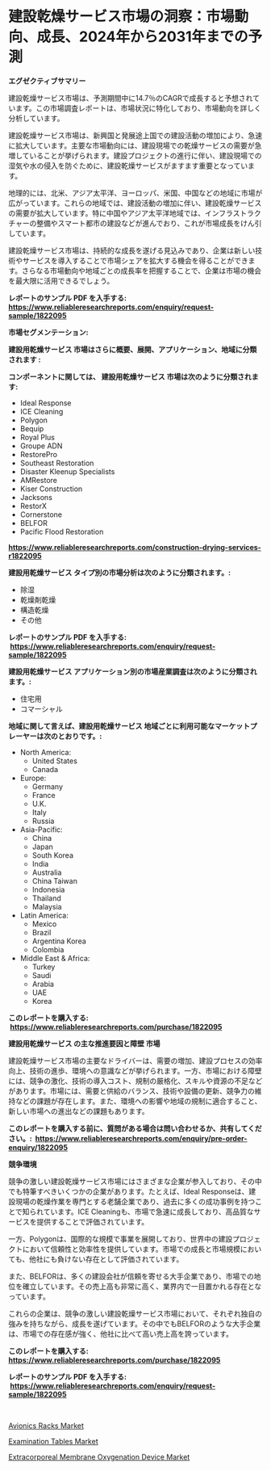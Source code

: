 <p><h1>建設乾燥サービス市場の洞察：市場動向、成長、2024年から2031年までの予測</h1></p><p><strong>エグゼクティブサマリー</strong></p>
<p><p>建設乾燥サービス市場は、予測期間中に14.7％のCAGRで成長すると予想されています。この市場調査レポートは、市場状況に特化しており、市場動向を詳しく分析しています。</p><p>建設乾燥サービス市場は、新興国と発展途上国での建設活動の増加により、急速に拡大しています。主要な市場動向には、建設現場での乾燥サービスの需要が急増していることが挙げられます。建設プロジェクトの進行に伴い、建設現場での湿気や水の侵入を防ぐために、建設乾燥サービスがますます重要となっています。</p><p>地理的には、北米、アジア太平洋、ヨーロッパ、米国、中国などの地域に市場が広がっています。これらの地域では、建設活動の増加に伴い、建設乾燥サービスの需要が拡大しています。特に中国やアジア太平洋地域では、インフラストラクチャーの整備やスマート都市の建設などが進んでおり、これが市場成長をけん引しています。</p><p>建設乾燥サービス市場は、持続的な成長を遂げる見込みであり、企業は新しい技術やサービスを導入することで市場シェアを拡大する機会を得ることができます。さらなる市場動向や地域ごとの成長率を把握することで、企業は市場の機会を最大限に活用できるでしょう。</p></p>
<p><strong>レポートのサンプル PDF を入手する: <a href="https://www.reliableresearchreports.com/enquiry/request-sample/1822095">https://www.reliableresearchreports.com/enquiry/request-sample/1822095</a></strong></p>
<p><strong>市場セグメンテーション:</strong></p>
<p><strong> 建設用乾燥サービス 市場はさらに概要、展開、アプリケーション、地域に分類されます :</strong></p>
<p><strong>コンポーネントに関しては、 建設用乾燥サービス 市場は次のように分類されます: &nbsp;</strong></p>
<p><ul><li>Ideal Response</li><li>ICE Cleaning</li><li>Polygon</li><li>Bequip</li><li>Royal Plus</li><li>Groupe ADN</li><li>RestorePro</li><li>Southeast Restoration</li><li>Disaster Kleenup Specialists</li><li>AMRestore</li><li>Kiser Construction</li><li>Jacksons</li><li>RestorX</li><li>Cornerstone</li><li>BELFOR</li><li>Pacific Flood Restoration</li></ul></p>
<p><strong><a href="https://www.reliableresearchreports.com/construction-drying-services-r1822095">https://www.reliableresearchreports.com/construction-drying-services-r1822095</a></strong></p>
<p><strong> 建設用乾燥サービス タイプ別の市場分析は次のように分類されます。:</strong></p>
<p><ul><li>除湿</li><li>乾燥剤乾燥</li><li>構造乾燥</li><li>その他</li></ul></p>
<p><strong>レポートのサンプル PDF を入手する: &nbsp;<a href="https://www.reliableresearchreports.com/enquiry/request-sample/1822095">https://www.reliableresearchreports.com/enquiry/request-sample/1822095</a></strong></p>
<p><strong> 建設用乾燥サービス アプリケーション別の市場産業調査は次のように分類されます。:</strong></p>
<p><ul><li>住宅用</li><li>コマーシャル</li></ul></p>
<p><strong>地域に関して言えば、建設用乾燥サービス 地域ごとに利用可能なマーケットプレーヤーは次のとおりです。:</strong></p>
<p><ul>
    <li>
        North America:
        <ul>
            <li>United States</li>
            <li>Canada</li>
        </ul>
    </li>
    <li>
        Europe:
        <ul>
            <li>Germany</li>
            <li>France</li>
            <li>U.K.</li>
            <li>Italy</li>
            <li>Russia</li>
        </ul>
    </li>
    <li>
        Asia-Pacific:
        <ul>
            <li>China</li>
            <li>Japan</li>
            <li>South Korea</li>
            <li>India</li>
            <li>Australia</li>
            <li>China Taiwan</li>
            <li>Indonesia</li>
            <li>Thailand</li>
            <li>Malaysia</li>
        </ul>
    </li>
    <li>
        Latin America:
        <ul>
            <li>Mexico</li>
            <li>Brazil</li>
            <li>Argentina Korea</li>
            <li>Colombia</li>
        </ul>
    </li>
    <li>
        Middle East & Africa:
        <ul>
            <li>Turkey</li>
            <li>Saudi</li>
            <li>Arabia</li>
            <li>UAE</li>
            <li>Korea</li>
        </ul>
    </li>
    </ul></p>
<p><strong>このレポートを購入する: &nbsp;<a href="https://www.reliableresearchreports.com/purchase/1822095">https://www.reliableresearchreports.com/purchase/1822095</a></strong></p>
<p><strong>建設用乾燥サービス の主な推進要因と障壁 市場</strong></p>
<p><p>建設乾燥サービス市場の主要なドライバーは、需要の増加、建設プロセスの効率向上、技術の進歩、環境への意識などが挙げられます。一方、市場における障壁には、競争の激化、技術の導入コスト、規制の厳格化、スキルや資源の不足などがあります。市場には、需要と供給のバランス、技術や設備の更新、競争力の維持などの課題が存在します。また、環境への影響や地域の規制に適合すること、新しい市場への進出などの課題もあります。</p></p>
<p><strong>このレポートを購入する前に、質問がある場合は問い合わせるか、共有してください。:&nbsp; <a href="https://www.reliableresearchreports.com/enquiry/pre-order-enquiry/1822095">https://www.reliableresearchreports.com/enquiry/pre-order-enquiry/1822095</a></strong></p>
<p><strong>競争環境</strong></p>
<p><p>競争の激しい建設乾燥サービス市場にはさまざまな企業が参入しており、その中でも特筆すべきいくつかの企業があります。たとえば、Ideal Responseは、建設現場の乾燥作業を専門とする老舗企業であり、過去に多くの成功事例を持つことで知られています。ICE Cleaningも、市場で急速に成長しており、高品質なサービスを提供することで評価されています。</p><p>一方、Polygonは、国際的な規模で事業を展開しており、世界中の建設プロジェクトにおいて信頼性と効率性を提供しています。市場での成長と市場規模においても、他社にも負けない存在として評価されています。</p><p>また、BELFORは、多くの建設会社が信頼を寄せる大手企業であり、市場での地位を確立しています。その売上高も非常に高く、業界内で一目置かれる存在となっています。</p><p>これらの企業は、競争の激しい建設乾燥サービス市場において、それぞれ独自の強みを持ちながら、成長を遂げています。その中でもBELFORのような大手企業は、市場での存在感が強く、他社に比べて高い売上高を誇っています。</p></p>
<p><strong>このレポートを購入する: &nbsp; <a href="https://www.reliableresearchreports.com/purchase/1822095">https://www.reliableresearchreports.com/purchase/1822095</a></strong></p>
<p><strong>レポートのサンプル PDF を入手する: &nbsp;<a href="https://www.reliableresearchreports.com/enquiry/request-sample/1822095">https://www.reliableresearchreports.com/enquiry/request-sample/1822095</a></strong><strong></strong></p>
<p>&nbsp;</p>
<p><p><a href="https://github.com/moyahfrancoestellec51j635wcx/Market-Research-Report-List-2/blob/main/avionics-racks-market.md">Avionics Racks Market</a></p><p><a href="https://www.linkedin.com/pulse/examination-tables-market-trends-forecast-competitive-bkwme?trackingId=JA9YwbSAwEHDmVJ5rU87vA%3D%3D">Examination Tables Market</a></p><p><a href="https://www.linkedin.com/pulse/extracorporeal-membrane-oxygenation-device-market-competitive-psrfe?trackingId=vctZ3MFqsfiHWXnnbBWxtQ%3D%3D">Extracorporeal Membrane Oxygenation Device Market</a></p></p>
